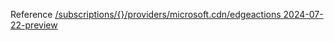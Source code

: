 Reference [/subscriptions/{}/providers/microsoft.cdn/edgeactions 2024-07-22-preview](/Resources/mgmt-plane/L3N1YnNjcmlwdGlvbnMve30vcHJvdmlkZXJzL21pY3Jvc29mdC5jZG4vZWRnZWFjdGlvbnM=/2024-07-22-preview.xml)
